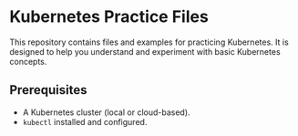 # Kubernetes Practice Files

This repository contains files and examples for practicing Kubernetes. It is designed to help you understand and experiment with basic Kubernetes concepts.

## Prerequisites
- A Kubernetes cluster (local or cloud-based).
- `kubectl` installed and configured.
